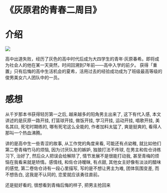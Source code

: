 # 《灰原君的青春二周目》
# 介绍
![](https://www.linovelib.com/files/article/image/3/3122/3122s.jpg)

高中出道失败，经历了灰色的高中时代后成为大四学生的青年·灰原春希。即将成为社会人的他在某一天突然，时间回溯到7年前——高中入学的前夕。
获得「重置」只有后悔的高中生活机会的夏希，活用过去的经验成功成为了班级最高等级的俊男美女六人团队中的一员。

# 感想
从千岁那本书获得轻厉第一之后, 越来越多的阳角男主出来了, 这下有代入感, 本文讲述的是灰原一路开挂, 打篮球开挂, 做饭开挂, 学习开挂, 运动开挂, 唱歌开挂, 美名其曰, 死宅时期练的, 哪有死宅这么全能的, 作者加料太猛了, 爽是挺爽的, 看得人那叫一个热血沸腾。

讲的是高中生一些青涩的故事, 从工作党的角度来看, 可能还有点幼稚, 就比如他们第二卷青梅竹马的烦恼, 因为讨厌队友的嫉妒, 独狼打法不传球, 在男主和佐仓诗练习下, 治好了, 然后众人把误会给解除了, 情节发展不是很能打动我, 甚至青梅的烦恼在我看来就是矫情。感情线, 和佐仓诗暧昧, 有点甜, 其他女主好像有淡淡的醋味的感觉, 第二卷佐仓诗有一段心里描写, 写的是不想让男主为难, 团体氛围变差, 而不想告白, 这我是不认同的, 恋爱就应该勇往直前。

还是挺好看的, 很想看到青梅后悔的样子, 把男主抢回来